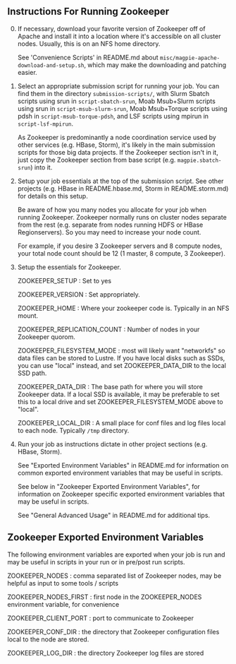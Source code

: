 Instructions For Running Zookeeper
----------------------------------

0) If necessary, download your favorite version of Zookeeper off of
   Apache and install it into a location where it's accessible on all
   cluster nodes. Usually, this is on an NFS home directory.

   See 'Convenience Scripts' in README.md about
   `misc/magpie-apache-download-and-setup.sh`, which may make the
   downloading and patching easier.

1) Select an appropriate submission script for running your job. You
   can find them in the directory `submission-scripts/`, with Slurm
   Sbatch scripts using srun in `script-sbatch-srun`, Moab Msub+Slurm
   scripts using srun in `script-msub-slurm-srun`, Moab Msub+Torque
   scripts using pdsh in `script-msub-torque-pdsh`, and LSF scripts
   using mpirun in `script-lsf-mpirun`.

   As Zookeeper is predominantly a node coordination service used by
   other services (e.g. HBase, Storm), it's likely in the main
   submission scripts for those big data projects. If the Zookeeper
   section isn't in it, just copy the Zookeeper section from base
   script (e.g. `magpie.sbatch-srun`) into it.

2) Setup your job essentials at the top of the submission script. See
   other projects (e.g. HBase in README.hbase.md, Storm in README.storm.md)
   for details on this setup.

   Be aware of how you many nodes you allocate for your job when
   running Zookeeper. Zookeeper normally runs on cluster nodes
   separate from the rest (e.g. separate from nodes running HDFS or
   HBase Regionservers). So you may need to increase your node count.

   For example, if you desire 3 Zookeeper servers and 8 compute nodes,
   your total node count should be 12 (1 master, 8 compute, 3
   Zookeeper).

3) Setup the essentials for Zookeeper.

   ZOOKEEPER_SETUP : Set to yes

   ZOOKEEPER_VERSION : Set appropriately.

   ZOOKEEPER_HOME : Where your zookeeper code is. Typically in an NFS
   mount.

   ZOOKEEPER_REPLICATION_COUNT : Number of nodes in your Zookeeper
   quorom.

   ZOOKEEPER_FILESYSTEM_MODE : most will likely want "networkfs" so
   data files can be stored to Lustre. If you have local disks such
   as SSDs, you can use "local" instead, and set ZOOKEEPER_DATA_DIR to
   the local SSD path.

   ZOOKEEPER_DATA_DIR : The base path for where you will store
   Zookeeper data. If a local SSD is available, it may be preferable
   to set this to a local drive and set ZOOKEEPER_FILESYSTEM_MODE
   above to "local".

   ZOOKEEPER_LOCAL_DIR : A small place for conf files and log files
   local to each node. Typically `/tmp` directory.

4) Run your job as instructions dictate in other project sections
   (e.g. HBase, Storm).

   See "Exported Environment Variables" in README.md for information on
   common exported environment variables that may be useful in
   scripts.

   See below in "Zookeeper Exported Environment Variables", for
   information on Zookeeper specific exported environment variables
   that may be useful in scripts.

   See "General Advanced Usage" in README.md for additional tips.

Zookeeper Exported Environment Variables
----------------------------------------

The following environment variables are exported when your job is run
and may be useful in scripts in your run or in pre/post run scripts.

ZOOKEEPER_NODES : comma separated list of Zookeeper nodes, may be
                  helpful as input to some tools / scripts

ZOOKEEPER_NODES_FIRST : first node in the ZOOKEEPER_NODES environment
                        variable, for convenience

ZOOKEEPER_CLIENT_PORT : port to communicate to Zookeeper

ZOOKEEPER_CONF_DIR : the directory that Zookeeper configuration files
          	         local to the node are stored.

ZOOKEEPER_LOG_DIR : the directory Zookeeper log files are stored

